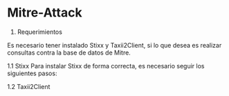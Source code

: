 # Mitre-Attack 
1. Requerimientos

Es necesario tener instalado Stixx y Taxii2Client, si lo que desea es realizar consultas contra la base de datos de Mitre.

1.1 Stixx
  Para instalar Stixx de forma correcta, es necesario seguir los siguientes pasos:
  
1.2 Taxii2Client

